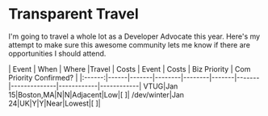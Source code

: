 Transparent Travel
==================

I'm going to travel a whole lot as a Developer Advocate this year. Here's my attempt to make sure this awesome community lets me know if there are opportunities I should attend.

| Event | When | Where |Travel | Costs | Event | Costs | Biz Priority | Com Priority  Confirmed? |
|:------:|------|-------|--------|--------|-------|-------|--------------|------------|------------|
VTUG|Jan 15|Boston,MA|N|N|Adjacent|Low|[ ]|
/dev/winter|Jan 24|UK|Y|Y|Near|Lowest|[ ]|